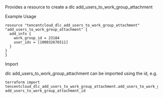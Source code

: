 Provides a resource to create a dlc add_users_to_work_group_attachment

Example Usage

```hcl
resource "tencentcloud_dlc_add_users_to_work_group_attachment" "add_users_to_work_group_attachment" {
  add_info {
    work_group_id = 23184
    user_ids = [100032676511]
  }
}
}
```

Import

dlc add_users_to_work_group_attachment can be imported using the id, e.g.

```
terraform import tencentcloud_dlc_add_users_to_work_group_attachment.add_users_to_work_group_attachment add_users_to_work_group_attachment_id
```